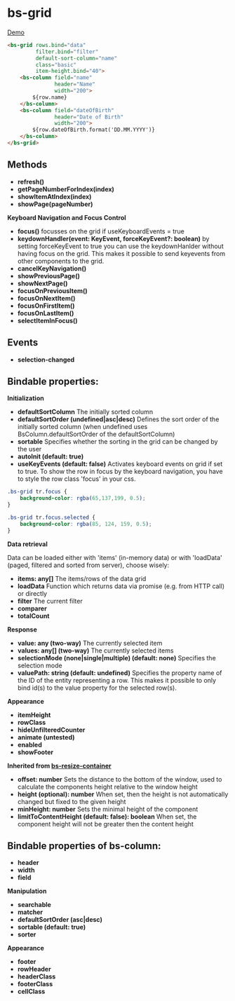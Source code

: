 # bs-grid

[Demo](https://rawgit.com/RSuter/aurelia-bs/master/demo/index.html#/grid)

```html
<bs-grid rows.bind="data"
         filter.bind="filter"
         default-sort-column="name"
         class="basic"
         item-height.bind="40">
    <bs-column field="name" 
               header="Name" 
               width="200">
        ${row.name}
    </bs-column>
    <bs-column field="dateOfBirth" 
               header="Date of Birth" 
               width="200">
        ${row.dateOfBirth.format('DD.MM.YYYY')}
    </bs-column>
</bs-grid>
```

## Methods

- **refresh()**
- **getPageNumberForIndex(index)**
- **showItemAtIndex(index)**
- **showPage(pageNumber)**

**Keyboard Navigation and Focus Control**
- **focus()** focusses on the grid if useKeyboardEvents = true
- **keydownHandler(event: KeyEvent, forceKeyEvent?: boolean)** by setting forceKeyEvent to true you can use the keydownHanlder without having focus on the grid. This makes it possible to send keyevents from other components to the grid.
- **cancelKeyNavigation()** 
- **showPreviousPage()**
- **showNextPage()**
- **focusOnPreviousItem()**
- **focusOnNextItem()**
- **focusOnFirstItem()**
- **focusOnLastItem()**
- **selectItemInFocus()**

## Events

- **selection-changed**

## Bindable properties:

**Initialization**

- **defaultSortColumn** The initially sorted column
- **defaultSortOrder (undefined|asc|desc)** Defines the sort order of the initially sorted column (when undefined uses BsColumn.defaultSortOrder of the defaultSortColumn)
- **sortable** Specifies whether the sorting in the grid can be changed by the user
- **autoInit (default: true)**
- **useKeyEvents (default: false)** Activates keyboard events on grid if set to true. To show the row in focus by the keyboard navigation, you have to style the row class 'focus' in your css.

```css
.bs-grid tr.focus {
    background-color: rgba(65,137,199, 0.5);
}

.bs-grid tr.focus.selected {
    background-color: rgba(85, 124, 159, 0.5);
}
``` 

**Data retrieval**

Data can be loaded either with 'items' (in-memory data) or with 'loadData' (paged, filtered and sorted from server), choose wisely: 

- **items: any[]** The items/rows of the data grid
- **loadData** Function which returns data via promise (e.g. from HTTP call) or directly
- **filter** The current filter
- **comparer**
- **totalCount**

**Response**

- **value: any (two-way)** The currently selected item
- **values: any[] (two-way)** The currently selected items
- **selectionMode (none|single|multiple) (default: none)** Specifies the selection mode 
- **valuePath: string  (default: undefined)** Specifies the property name of the ID of the entity representing a row. This makes it possible to only bind id(s) to the value property for the selected row(s).

**Appearance**

- **itemHeight**
- **rowClass**
- **hideUnfilteredCounter**
- **animate (untested)**
- **enabled**
- **showFooter**

**Inherited from [bs-resize-container](./bs-resize-container.md)**

- **offset: number** Sets the distance to the bottom of the window, used to calculate the components height relative to the window height
- **height (optional): number** When set, then the height is not automatically changed but fixed to the given height
- **minHeight: number** Sets the minimal height of the component
- **limitToContentHeight (default: false): boolean** When set, the component height will not be greater then the content height

## Bindable properties of bs-column:

- **header**
- **width**
- **field**

**Manipulation**

- **searchable**
- **matcher**
- **defaultSortOrder (asc|desc)**
- **sortable (default: true)**
- **sorter**

**Appearance**

- **footer**
- **rowHeader**
- **headerClass**
- **footerClass**
- **cellClass**
